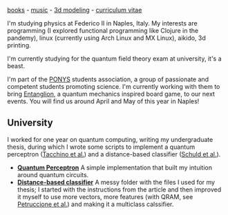 [books](https://www.goodreads.com/marianosoft) -
[music](https://www.last.fm/user/inshilon) -
[3d modeling](https://thangs.com/designer/soffice) -
[curriculum vitae](https://raw.githubusercontent.com/visika/curriculum-vitae/main/resume.pdf)

I'm studying physics at Federico II in Naples, Italy.
My interests are programming (I explored functional programming like Clojure in the pandemy), linux (currently using Arch Linux and MX Linux), aikido, 3d printing.

I'm currently studying for the quantum field theory exam at university, it's a beast.

I'm part of the [PONYS](http://www.ponys.unina.it/) students association,
a group of passionate and competent students promoting science.
I'm currently working with them to bring [Entanglion](https://entanglion.github.io/),
a quantum mechanics inspired board game, to our next events.
You will find us around April and May of this year in Naples!

## University

I worked for one year on quantum computing, writing my undergraduate thesis, during which I wrote some scripts to implement a quantum perceptron ([Tacchino et al.](https://arxiv.org/pdf/1811.02266.pdf)) and a distance-based classifier ([Schuld et al.](https://arxiv.org/pdf/1703.10793.pdf)).

- **[Quantum Perceptron](https://github.com/visika/quantum-perceptron)** A simple implementation that built my intuition around quantum circuits.
- **[Distance-based classifier](https://github.com/visika/Tesi)** A messy folder with the files I used for my thesis; I started with the instructions from the article and then improved it myself to use more vectors, more features (with QRAM, see [Petruccione et al.](https://arxiv.org/abs/1901.02362)) and making it a multiclass calssifier.

<!--
**visika/visika** is a ✨ _special_ ✨ repository because its `README.md` (this file) appears on your GitHub profile.

Here are some ideas to get you started:

- 🔭 I’m currently working on ...
- 🌱 I’m currently learning ...
- 👯 I’m looking to collaborate on ...
- 🤔 I’m looking for help with ...
- 💬 Ask me about ...
- 📫 How to reach me: ...
- 😄 Pronouns: ...
- ⚡ Fun fact: ...
-->
